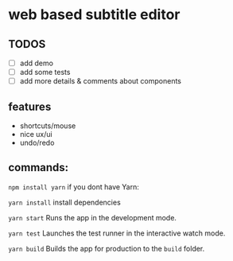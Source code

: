 # web based subtitle editor

## TODOS
- [ ] add demo
- [ ] add some tests
- [ ] add more details & comments about components

## features
* shortcuts/mouse
* nice ux/ui
* undo/redo

## commands:
`npm install yarn`
if you dont have Yarn:

`yarn install`
install dependencies

`yarn start`
Runs the app in the development mode.

`yarn test`
Launches the test runner in the interactive watch mode.

`yarn build`
Builds the app for production to the `build` folder.